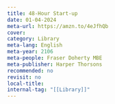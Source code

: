 ```yaml
---
title: 48-Hour Start-up
date: 01-04-2024
meta-url: https://amzn.to/4eJfhQb
cover: 
category: Library
meta-lang: English
meta-year: 2106
meta-people: Fraser Doherty MBE
meta-publisher: Harper Thorsons
recommended: no
revisit: no
local-title:
internal-tag: "[[Library]]"
---
```

